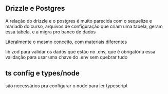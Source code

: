 ## Drizzle e Postgres

A relação do drizzle e o postgres é muito parecida com o sequelize e mariadb do curso, arquivos de configuração que criam uma tabela, geram essa tabela, e a migra pro banco de dados

Literalmente o mesmo conceito, com materiais diferentes

lib zod para validar os dados que estão no .env, que é obrigatória essa validação para usar uma chave do .env sem quebrar tudo

## ts config e types/node 

são necessários pra configurar o node para ler typescript
